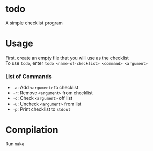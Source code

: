 # todo
A simple checklist program

# Usage
First, create an empty file that you will use as the checklist<br>
To use `todo`, enter `todo <name-of-checklist> <command> <argument>`

### List of Commands
- `-a`: Add `<argument>` to checklist
- `-r`: Remove `<argument>` from checklist
- `-c`: Check `<argument>` off list
- `-u`: Uncheck `<argument>` from list
- `-p`: Print checklist to `stdout`

# Compilation
Run `make`
